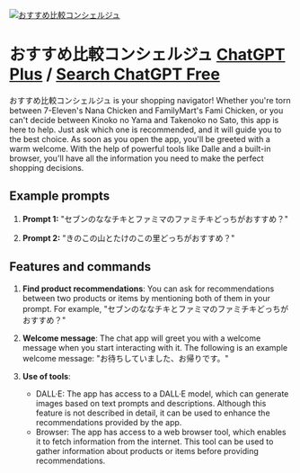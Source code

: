
[![おすすめ比較コンシェルジュ](https://files.oaiusercontent.com/file-5mVK0aoszZBbsD3RM03wJCRm?se=2123-10-19T04%3A05%3A09Z&sp=r&sv=2021-08-06&sr=b&rscc=max-age%3D31536000%2C%20immutable&rscd=attachment%3B%20filename%3DDALL%25C2%25B7E%25202023-11-12%252012.57.56%2520-%2520Illustrate%2520a%2520sophisticated%2520male%2520concierge%2520in%2520his%252060s%2520with%2520white%2520hair%2520in%2520the%2520style%2520of%2520shoujo%2520manga%252C%2520now%2520adding%2520a%2520gesture%2520as%2520if%2520he%2520is%2520asking%252C%2520_How%2520may%2520I.png&sig=uTw3koQlul6AdHkLcdBMD0ijALBDA6ByR3xtOn7vpXI%3D)](https://chat.openai.com/g/g-mG6UvjQJZ-osusumebi-jiao-konsieruziyu)

# おすすめ比較コンシェルジュ [ChatGPT Plus](https://chat.openai.com/g/g-mG6UvjQJZ-osusumebi-jiao-konsieruziyu) / [Search ChatGPT Free](https://gptcall.net/index.html#/?search=%E3%81%8A%E3%81%99%E3%81%99%E3%82%81%E6%AF%94%E8%BC%83%E3%82%B3%E3%83%B3%E3%82%B7%E3%82%A7%E3%83%AB%E3%82%B8%E3%83%A5)

おすすめ比較コンシェルジュ is your shopping navigator! Whether you're torn between 7-Eleven's Nana Chicken and FamilyMart's Fami Chicken, or you can't decide between Kinoko no Yama and Takenoko no Sato, this app is here to help. Just ask which one is recommended, and it will guide you to the best choice. As soon as you open the app, you'll be greeted with a warm welcome. With the help of powerful tools like Dalle and a built-in browser, you'll have all the information you need to make the perfect shopping decisions.

## Example prompts

1. **Prompt 1:** "セブンのななチキとファミマのファミチキどっちがおすすめ？"

2. **Prompt 2:** "きのこの山とたけのこの里どっちがおすすめ？"

## Features and commands

1. **Find product recommendations**: You can ask for recommendations between two products or items by mentioning both of them in your prompt. For example, "セブンのななチキとファミマのファミチキどっちがおすすめ？"

2. **Welcome message**: The chat app will greet you with a welcome message when you start interacting with it. The following is an example welcome message: "お待ちしていました、お帰りです。"

3. **Use of tools**:
   - DALL·E: The app has access to a DALL·E model, which can generate images based on text prompts and descriptions. Although this feature is not described in detail, it can be used to enhance the recommendations provided by the app.
   - Browser: The app has access to a web browser tool, which enables it to fetch information from the internet. This tool can be used to gather information about products or items before providing recommendations.


